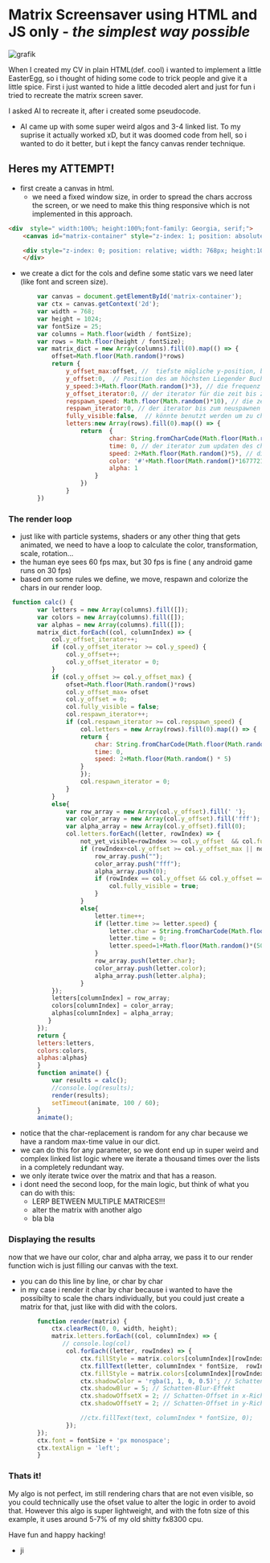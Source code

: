 # Matrix Screensaver using HTML and JS only - *the simplest way possible*
![grafik](https://github.com/user-attachments/assets/2af1127d-f9c3-4504-a8f6-23bb258aac42)

When I created my CV in plain HTML(def. cool) i wanted to implement a little EasterEgg, so i thought of hiding some code to trick people and give it a little spice.
First i just wanted to hide a little decoded alert and just for fun i tried to recreate the matrix screen saver.

I asked AI to recreate it, after i created some pseudocode. 
- AI came up with some super weird algos and 3-4 linked list. To my suprise it actually worked xD, but it was doomed code from hell, so i wanted to do it better, but i kept the fancy canvas render technique.

## Heres my ATTEMPT!

- first create a canvas in html.
  - we need a fixed window size, in order to spread the chars accross the screen, or we need to make this thing responsive which is not implemented in this approach.
```html
<div  style=" width:100%; height:100%;font-family: Georgia, serif;">
    <canvas id="matrix-container" style="z-index: 1; position: absolute;" width="768" height="1024"></canvas>

    <div style="z-index: 0; position: relative; width: 768px; height:1024px; justify-content: center; ">
    </div>
```

- we create a dict for the cols and define some static vars we need later (like font and screen size).
```js
        var canvas = document.getElementById('matrix-container');
        var ctx = canvas.getContext('2d');
        var width = 768;
        var height = 1024;
        var fontSize = 25;
        var columns = Math.floor(width / fontSize);
        var rows = Math.floor(height / fontSize);
        var matrix_dict = new Array(columns).fill(0).map(() => {
            offset=Math.floor(Math.random()*rows)
            return {
                y_offset_max:offset, //  tiefste mögliche y-position, bzw , max anzahl an buchstaben per row
                y_offset:0,  // Position des am höchsten Liegender Buchstabe in der Zeile
                y_speed:3+Math.floor(Math.random()*3), // die frequenz zur updaten der y-position in frames per second, zb F=5frames
                y_offset_iterator:0, // der iterator für die zeit bis zum updaten der y_position
                repspawn_speed: Math.floor(Math.random()*10), // die zeit bis nach dem kompletten auslöschen der spalte ein neues zeilenobjekt populiert wird
                respawn_iterator:0, // der iterator bis zum neuspawnen der spalte  nach vollständigem durchlauf
                fully_visible:false,  // könnte benutzt werden um zu checken ob der respawn_iterator inkrementiert werden soll
                letters:new Array(rows).fill(0).map(() => { 
                    return  {
                            char: String.fromCharCode(Math.floor(Math.random() * 128)), // der aktuelle Buchstabe der xy koordinate
                            time: 0, // der iterator zum updaten des chars
                            speed: 2+Math.floor(Math.random()*5), // die zeit bis zum updaten des chars in frames per second
                            color: '#'+Math.floor(Math.random()*16777215).toString(16),
                            alpha: 1
                        }  
                    })
                }
        })
```
### The render loop
- just like with particle systems, shaders or any other thing that gets animated, we need to have a loop to calculate the color, transformation, scale, rotation...
- the human eye sees 60 fps max, but 30 fps is fine ( any android game runs on 30 fps)
- based  om some rules we define, we move, respawn and colorize the chars in our render loop.

```js
 function calc() {
        var letters = new Array(columns).fill([]);
        var colors = new Array(columns).fill([]);
        var alphas = new Array(columns).fill([]);
        matrix_dict.forEach((col, columnIndex) => {
            col.y_offset_iterator++;
            if (col.y_offset_iterator >= col.y_speed) {
                col.y_offset++;
                col.y_offset_iterator = 0;
            }
            if (col.y_offset >= col.y_offset_max) {
                ofset=Math.floor(Math.random()*rows)
                col.y_offset_max= ofset
                col.y_offset = 0;
                col.fully_visible = false;
                col.respawn_iterator++;
                if (col.respawn_iterator >= col.repspawn_speed) {
                    col.letters = new Array(rows).fill(0).map(() => {
                    return {
                        char: String.fromCharCode(Math.floor(Math.random() * 128)),
                        time: 0,
                        speed: 2+Math.floor(Math.random() * 5)
                    }
                    });
                    col.respawn_iterator = 0;
                }
            }
            else{
                var row_array = new Array(col.y_offset).fill(' ');
                var color_array = new Array(col.y_offset).fill('fff');
                var alpha_array = new Array(col.y_offset).fill(0);
                col.letters.forEach((letter, rowIndex) => {
                    not_yet_visible=rowIndex >= col.y_offset  && col.fully_visible==false
                    if (rowIndex+col.y_offset >= col.y_offset_max || not_yet_visible) {
                        row_array.push("");
                        color_array.push("fff");
                        alpha_array.push(0);
                        if (rowIndex == col.y_offset && col.y_offset == col.y_offset_max && col.fully_visible == false) {
                            col.fully_visible = true;
                        }
                    }
                    else{
                        letter.time++;
                        if (letter.time >= letter.speed) {
                            letter.char = String.fromCharCode(Math.floor(Math.random() * 128));
                            letter.time = 0;
                            letter.speed=1+Math.floor(Math.random()*(50-col.y_speed))
                        }
                        row_array.push(letter.char);
                        color_array.push(letter.color);
                        alpha_array.push(letter.alpha);
                    }
            });
            letters[columnIndex] = row_array;
            colors[columnIndex] = color_array;
            alphas[columnIndex] = alpha_array;
           }
        });
        return {
        letters:letters,
        colors:colors,
        alphas:alphas}
        }
        function animate() {
            var results = calc();
            //console.log(results);
            render(results);
            setTimeout(animate, 100 / 60);
        }
        animate();
``` 
- notice that the char-replacement is random for any char because we have a random max-time value in our dict.
 - we can do this for any parameter, so we dont end up in super weird and complex linked list logic where we iterate a thousand times over the lists in a completely redundant way.
 - we only iterate twice over the matrix and that has a reason.
- i dont need the second loop, for the main logic, but think of what you can do with this:
  - LERP BETWEEN MULTIPLE MATRICES!!!
  - alter the matrix with another algo
  - bla bla
    
### Displaying the results

now that we have our color, char and alpha array, we pass it to our render function wich is just filling our canvas with the text.
 - you can do this line by line, or char by char
 - in my case i render it char by char because i wanted to have the possibilty to scale the chars individually, but you could just create a matrix for that, just like with did with the colors.
```js
        function render(matrix) {
            ctx.clearRect(0, 0, width, height);
            matrix.letters.forEach((col, columnIndex) => {
               // console.log(col)
                col.forEach((letter, rowIndex) => {
                    ctx.fillStyle = matrix.colors[columnIndex][rowIndex % matrix.colors[columnIndex].length]; 
                    ctx.fillText(letter, columnIndex * fontSize,  rowIndex * fontSize);
                    ctx.fillStyle = matrix.colors[columnIndex][rowIndex % matrix.colors[columnIndex].length];
                    ctx.shadowColor = 'rgba(1, 1, 0, 0.5)'; // Schattenfarbe
                    ctx.shadowBlur = 5; // Schatten-Blur-Effekt
                    ctx.shadowOffsetX = 2; // Schatten-Offset in x-Richtung
                    ctx.shadowOffsetY = 2; // Schatten-Offset in y-Richtung

                    //ctx.fillText(text, columnIndex * fontSize, 0);
                });
        });
        ctx.font = fontSize + 'px monospace';
        ctx.textAlign = 'left';
        }
```

### Thats it!
My algo is not perfect, im still rendering chars that are not even visible, so you could technically use the ofset value to alter the logic in order to avoid that.
However this algo is super lightweight, and with the fotn size of this example, it uses around 5-7% of my old shitty fx8300 cpu.

Have fun and happy hacking!
- ji 
